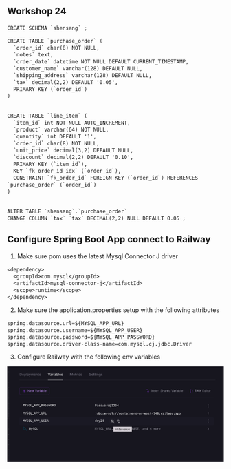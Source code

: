 ## Workshop 24
```
CREATE SCHEMA `shensang` ;
```

```
CREATE TABLE `purchase_order` (
  `order_id` char(8) NOT NULL,
  `notes` text,
  `order_date` datetime NOT NULL DEFAULT CURRENT_TIMESTAMP,
  `customer_name` varchar(128) DEFAULT NULL,
  `shipping_address` varchar(128) DEFAULT NULL,
  `tax` decimal(2,2) DEFAULT '0.05',
  PRIMARY KEY (`order_id`)
)


```

```
CREATE TABLE `line_item` (
  `item_id` int NOT NULL AUTO_INCREMENT,
  `product` varchar(64) NOT NULL,
  `quantity` int DEFAULT '1',
  `order_id` char(8) NOT NULL,
  `unit_price` decimal(3,2) DEFAULT NULL,
  `discount` decimal(2,2) DEFAULT '0.10',
  PRIMARY KEY (`item_id`),
  KEY `fk_order_id_idx` (`order_id`),
  CONSTRAINT `fk_order_id` FOREIGN KEY (`order_id`) REFERENCES `purchase_order` (`order_id`)
) 


```

```
ALTER TABLE `shensang`.`purchase_order` 
CHANGE COLUMN `tax` `tax` DECIMAL(2,2) NULL DEFAULT 0.05 ;
```


## Configure Spring Boot App connect to Railway
1. Make sure pom uses the latest Mysql Connector J driver

```
<dependency>
  <groupId>com.mysql</groupId>
  <artifactId>mysql-connector-j</artifactId>
  <scope>runtime</scope>
</dependency>
```
2. Make sure the application.properties setup with the following attributes

```
spring.datasource.url=${MYSQL_APP_URL}
spring.datasource.username=${MYSQL_APP_USER}
spring.datasource.password=${MYSQL_APP_PASSWORD}
spring.datasource.driver-class-name=com.mysql.cj.jdbc.Driver
```

3. Configure Railway with the following env variables

![Railway Env Var](/images/railwayenv.png "Railway Env Variable")